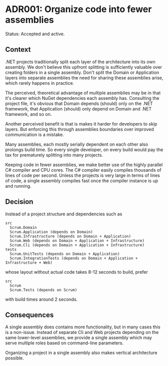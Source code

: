 # ADR001: Organize code into fewer assemblies

Status: Accepted and active.

## Context

.NET projects traditionally split each layer of the architecture into its own
assembly. We don't believe this upfront splitting is sufficiently valuable over
creating folders in a single assembly. Don't split the Domain or Application
layers into separate assemblies the need for sharing these assemblies arise,
which rarely happens in practice.

The perceived, theoretical advantage of multiple assemblies may be in that it's
clearer which NuGet dependencies each assembly has. Consulting the project
file, it's obvious that Domain depends (should) only on the .NET framework, that
Application (should) only depend on Domain and .NET framework, and so on.

Another perceived benefit is that is makes it harder for developers to skip
layers. But enforcing this through assemblies boundaries over improved
communication is a mistake.

Many assemblies, each mostly serially dependent on each other also prolongs
build time. So every single developer, on every build would pay the tax for
prematurely splitting into many projects.

Keeping code in fewer assemblies, we make better use of the highly parallel C#
compiler and CPU cores. The C# compiler easily compiles thousands of lines of
code per second. Unless the projects is very large in terms of lines of code, a
single assembly compiles fast once the compiler instance is up and running.

## Decision

Instead of a project structure and dependencies such as

```
src
  Scrum.Domain
  Scrum.Application (depends on Domain)
  Scrum.Infrastructure (depends on Domain + Application)
  Scrum.Web (depends on Domain + Application + Infrastructure)
  Scrum.Cli (depends on Domain + Application + Infrastructure)
tests
  Scrum.UnitTests (depends on Domain + Application)
  Scrum.IntegrationTests (depends on Domain + Application + Infrastructure + Web)
```

whose layout without actual code takes 8-12 seconds to build, prefer

```
src
  Scrum
  Scrum.Tests (depends on Scrum)
```

with build times around 2 seconds.

## Consequences

A single assembly does contains more functionality, but in many cases this is a
non-issue. Instead of separate Cli and Web projects depending on the same
lower-level assemblies, we provide a single assembly which may serve multiple
roles based on command-line parameters.

Organizing a project in a single assembly also makes vertical architecture
possible.
